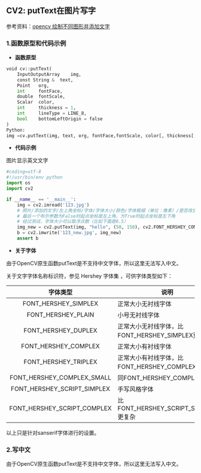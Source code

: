 ## CV2: putText在图片写字

参考资料：[opencv 绘制不同图形并添加文字](https://www.jianshu.com/p/e99ede5103ed)

### 1.函数原型和代码示例

* **函数原型**

```python
void cv::putText(
    InputOutputArray    img,
    const String &  text,
    Point   org,
    int     fontFace,
    double  fontScale,
    Scalar  color,
    int     thickness = 1,
    int     lineType = LINE_8,
    bool    bottomLeftOrigin = false 
)       
Python:
img =cv.putText(img, text, org, fontFace,fontScale, color[, thickness[, lineType[, bottomLeftOrigin]]])
```

* **代码示例**

图片显示英文文字

```python
#coding=utf-8
#!/usr/bin/env python
import os
import cv2

if __name__ == '__main__':
    img = cv2.imread('123.jpg')
    # 照片/添加的文字/左上角坐标/字体/字体大小/颜色/字体粗细（单位：像素）/是否改变默认起点
    # 最后一个布尔参数为False时起点坐标是左上角，为True时起点坐标是左下角
    # 经过测试，字体大小可以取浮点数（比如下面是0.5）
    img_new = cv2.putText(img, "hello", (50, 150), cv2.FONT_HERSHEY_COMPLEX, 0.5, (0,255, 0), 1, False) 
    b = cv2.imwrite('123_new.jpg', img_new)
    assert b
```

* **关于字体**

由于OpenCV原生函数putText是不支持中文字体，所以这里无法写入中文。

关于文字字体名称标识符，参见 Hershey 字体集 ，可供字体类型如下：

| 字体类型 | 说明 |
| :---: | --- |
| FONT_HERSHEY_SIMPLEX | 正常大小无衬线字体 |
| FONT_HERSHEY_PLAIN | 小号无衬线字体 |
| FONT_HERSHEY_DUPLEX | 正常大小无衬线字体，比FONT_HERSHEY_SIMPLEX更复杂 |
| FONT_HERSHEY_COMPLEX | 正常大小有衬线字体 |
| FONT_HERSHEY_TRIPLEX | 正常大小有衬线字体，比FONT_HERSHEY_COMPLEX更复杂
| FONT_HERSHEY_COMPLEX_SMALL | 同FONT_HERSHEY_COMPLEX |
| FONT_HERSHEY_SCRIPT_SIMPLEX | 手写风格字体 |
| FONT_HERSHEY_SCRIPT_COMPLEX | 比FONT_HERSHEY_SCRIPT_SIMPLEX 更复杂 |

以上只是针对sanserif字体进行的设置。

### 2.写中文

由于OpenCV原生函数putText是不支持中文字体，所以这里无法写入中文。







